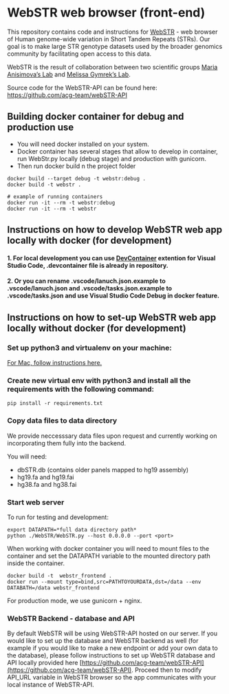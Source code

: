 # WebSTR web browser (front-end)

This repository contains code and instructions for [WebSTR](http://webstr.ucsd.edu/) - web browser of Human genome-wide variation in Short Tandem Repeats (STRs). Our goal is to make large STR genotype datasets used by the broader genomics community by facilitating open access to this data.

WebSTR is the result of collaboration between two scientific groups [Maria Anisimova’s Lab](https://github.com/acg-team) and [Melissa Gymrek’s Lab](https://github.com/gymrek-lab).

Source code for the WebSTR-API can be found here: https://github.com/acg-team/webSTR-API

## Building docker container for debug and production use

* You will need docker installed on your system.
* Docker container has several stages that allow to develop in container, run WebStr.py locally (debug stage) and production with gunicorn.
* Then run docker build n the project folder
```
docker build --target debug -t webstr:debug . 
docker build -t webstr . 

# example of running containers
docker run -it --rm -t webstr:debug
docker run -it --rm -t webstr
```

## Instructions on how to develop WebSTR web app locally with docker (for development)

#### 1. For local development you can use [DevContainer](https://code.visualstudio.com/docs/devcontainers/containers) extention for Visual Studio Code, .devcontainer file is already in repository.
#### 2. Or you can rename .vscode/lanuch.json.example to .vscode/lanuch.json and .vscode/tasks.json.example to .vscode/tasks.json and use Visual Studio Code Debug in docker feature.

## Instructions on how to set-up WebSTR web app locally without docker (for development)

### Set up python3 and virtualenv on your machine:
[For Mac, follow instructions here.](https://gist.github.com/pandafulmanda/730a9355e088a9970b18275cb9eadef3)

### Create new virtual env with python3 and install all the requirements with the following command:
`pip install -r requirements.txt`

### Copy data files to data directory

We provide neccesssary data files upon request and currently working on incorporating them fully into the backend. 

You will need:
* dbSTR.db  (contains older panels mapped to hg19 assembly)
* hg19.fa and hg19.fai
* hg38.fa and hg38.fai

###  Start web server

To run for testing and development:
```
export DATAPATH=*full data directory path*
python ./WebSTR/WebSTR.py --host 0.0.0.0 --port <port>
```

When working with docker container you will need to mount files to the container and set the DATAPATH variable to the mounted directory path inside the container.
```
docker build -t  webstr_frontend .
docker run --mount type=bind,src=PATHTOYOURDATA,dst=/data --env DATABATH=/data webstr_frontend
```

For production mode, we use gunicorn + nginx. 

### WebSTR Backend - database and API

By default WebSTR will be using WebSTR-API hosted on our server. If you would like to set up the database and WebSTR backend as well (for example if you would like to make a new endpoint or add your own data to the database), please follow instructions to set up WebSTR database and API locally provided here [https://github.com/acg-team/webSTR-API](https://github.com/acg-team/webSTR-API). Proceed then to modify API_URL variable in WebSTR browser so the app communicates with your local instance of WebSTR-API. 
